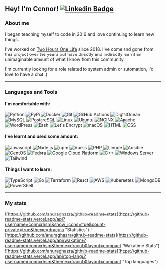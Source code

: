 <!--<div align="center"></div>-->
  
## Hey! I'm Connor! [![Linkedin Badge](https://img.shields.io/badge/-LinkedIn-0e76a8?style=flat-square&logo=Linkedin&logoColor=white)](https://www.linkedin.com/in/connorhsm/)

### About me
I began teaching myself to code in 2016 and love continuing to learn new things.

I've worked on [Two Hours One Life](https://github.com/twohoursonelife) since 2018. I've come and gone from this project over the years but have directly and indirectly learnt an unimaginable amount of what I know from this community.

I'm currently looking for a role related to system admin or automation, I'd love to have a chat :)

---

### Languages and Tools

#### I'm comfortable with:
<p>
  <img alt="Python" src="https://img.shields.io/badge/-Python-3776AB?style=flat-square&logo=python&logoColor=white" />
  <img alt="PyPi" src="https://img.shields.io/badge/-PyPi-3775A9?style=flat-square&logo=PyPi&logoColor=white" />
  <img alt="Docker" src="https://img.shields.io/badge/-Docker-2496ED?style=flat-square&logo=docker&logoColor=white" />
  <img alt="Git" src="https://img.shields.io/badge/-Git-F05032?style=flat-square&logo=Git&logoColor=white" />
  <img alt="GitHub Actions" src="https://img.shields.io/badge/-GitHub_Actions-2088FF?style=flat-square&logo=github-actions&logoColor=white" />
  <img alt="DigtalOcean" src="https://img.shields.io/badge/-DigitalOcean-0080FF?style=flat-square&logo=DigitalOcean&logoColor=white" />
  <img alt="MySQL" src="https://img.shields.io/badge/-MySQL-4479A1?style=flat-square&logo=MySQL&logoColor=white" />
  <img alt="PostgreSQL" src="https://img.shields.io/badge/-PostgreSQL-4169E1?style=flat-square&logo=PostgreSQL&logoColor=white" />
  <img alt="Linux" src="https://img.shields.io/badge/-Linux-FCC624?style=flat-square&logo=Linux&logoColor=white" />
  <img alt="Ubuntu" src="https://img.shields.io/badge/-Ubuntu-E95420?style=flat-square&logo=Ubuntu&logoColor=white" />
  <img alt="NGINX" src="https://img.shields.io/badge/-NGINX-009639?style=flat-square&logo=NGINX&logoColor=white" />
  <img alt="Apache" src="https://img.shields.io/badge/-Apache-D22128?style=flat-square&logo=Apache&logoColor=white" />
  <img alt="WordPress" src="https://img.shields.io/badge/-WordPress-21759B?style=flat-square&logo=WordPress&logoColor=white" />
  <img alt="Bash" src="https://img.shields.io/badge/-Bash-4EAA25?style=flat-square&logo=gnu-bash&logoColor=white" />
  <img alt="Let's Encrypt" src="https://img.shields.io/badge/-Let's_Encrypt-003A70?style=flat-square&logo=Let%E2%80%99s-Encrypt&logoColor=white" />
  <img alt="macOS" src="https://img.shields.io/badge/-macOS-000000?style=flat-square&logo=macOS&logoColor=white" />
  <img alt="HTML" src="https://img.shields.io/badge/-HTML-E34F26?style=flat-square&logo=HTML5&logoColor=white" />
  <img alt="CSS" src="https://img.shields.io/badge/-CSS-1572B6?style=flat-square&logo=CSS3&logoColor=white" />
</p>

#### I've learnt and used some amount:
<p>
  <img alt="Javascript" src="https://img.shields.io/badge/-JavaScript-F7DF1E?style=flat-square&logo=JavaScript&logoColor=white" />
  <img alt="Node.js" src="https://img.shields.io/badge/-Node.js-339933?style=flat-square&logo=NodedotJS&logoColor=white" />
  <img alt="npm" src="https://img.shields.io/badge/-npm-CB3837?style=flat-square&logo=npm&logoColor=white" />
  <img alt="Vue.js" src="https://img.shields.io/badge/-Vue.js-4FC08D?style=flat-square&logo=Vuedotjs&logoColor=white" />
  <img alt="PHP" src="https://img.shields.io/badge/-PHP-777BB4?style=flat-square&logo=PHP&logoColor=white" />
  <img alt="Linode" src="https://img.shields.io/badge/-Linode-00A95C?style=flat-square&logo=Linode&logoColor=white" />
  <img alt="Ansible" src="https://img.shields.io/badge/-Ansible-EE0000?style=flat-square&logo=Ansible&logoColor=white" />
  <img alt="CentOS" src="https://img.shields.io/badge/-CentOS-262577?style=flat-square&logo=CentOS&logoColor=white" />
  <img alt="Fedora" src="https://img.shields.io/badge/-Fedora-51A2DA?style=flat-square&logo=Fedora&logoColor=white" />
  <img alt="Google Cloud Platform" src="https://img.shields.io/badge/-Google_Cloud_Platform-4285F4?style=flat-square&logo=google-cloud&logoColor=white" />
  <img alt="C++" src="https://img.shields.io/badge/-C++-00599C?style=flat-square&logo=cplusplus&logoColor=white" />
  <img alt="Windows Server" src="https://img.shields.io/badge/-Windows_Server-0078D6?style=flat-square&logo=windows&logoColor=white" />
  <img alt="Tailwind" src="https://img.shields.io/badge/-Tailwind-06B6D4?style=flat-square&logo=Tailwind-CSS&logoColor=white" />
</p>

#### Things I want to learn:
<p>
  <img alt="TypeScript" src="https://img.shields.io/badge/-TypeScript-3178C6?style=flat-square&logo=TypeScript&logoColor=white" />
  <img alt="Go" src="https://img.shields.io/badge/-Go-00ADD8?style=flat-square&logo=Go&logoColor=white" />
  <img alt="Terraform" src="https://img.shields.io/badge/-Terraform-7B42BC?style=flat-square&logo=Terraform&logoColor=white" />
  <img alt="React" src="https://img.shields.io/badge/-React-61DAFB?style=flat-square&logo=React&logoColor=white" />
  <img alt="AWS" src="https://img.shields.io/badge/-AWS-232F3E?style=flat-square&logo=Amazon-AWS&logoColor=white" />
  <img alt="Kubernetes" src="https://img.shields.io/badge/-Kubernetes-326CE5?style=flat-square&logo=Kubernetes&logoColor=white" />
  <img alt="MongoDB" src="https://img.shields.io/badge/-MongoDB-47A248?style=flat-square&logo=MongoDB&logoColor=white" />
  <img alt="PowerShell" src="https://img.shields.io/badge/-PowerShell-5391FE?style=flat-square&log=PowerShell&logoColor=white" />
</p>

---

### My stats
![https://github.com/anuraghazra/github-readme-stats](https://github-readme-stats.vercel.app/api?username=connorhsm&show_icons=true&count-private=true&theme=dracula "Statistics")
![https://github.com/anuraghazra/github-readme-stats](https://github-readme-stats.vercel.app/api/wakatime?username=connorhsm&theme=dracula&layout=compact "Wakatime Stats")
![https://github.com/anuraghazra/github-readme-stats](https://github-readme-stats.vercel.app/api/top-langs?username=connorhsm&theme=dracula&layout=compact "Top languages")


<!--![https://github-readme-streak-stats.herokuapp.com/demo/](https://github-readme-streak-stats.herokuapp.com/?user=connorhsm&theme=dracula "Streaks")
![https://github.com/ryo-ma/github-profile-trophy](https://github-profile-trophy.vercel.app/?username=connorhsm&theme=dracula&rank=SSS,SS,S,AAA,AA,A,SECRET,UNKNOWN "Trophies") -->

<!--START_SECTION:waka-->
<!-- HIDE OLD WAKATIME STATS
```text
From: 08 March 2022 - To: 15 March 2022

Markdown     17 mins         ⣿⣿⣿⣿⣿⣿⣄⣀⣀⣀⣀⣀⣀⣀⣀⣀⣀⣀⣀⣀⣀⣀⣀⣀⣀   24.35 %
PHP          16 mins         ⣿⣿⣿⣿⣿⣷⣀⣀⣀⣀⣀⣀⣀⣀⣀⣀⣀⣀⣀⣀⣀⣀⣀⣀⣀   23.24 %
JSON         15 mins         ⣿⣿⣿⣿⣿⣦⣀⣀⣀⣀⣀⣀⣀⣀⣀⣀⣀⣀⣀⣀⣀⣀⣀⣀⣀   22.21 %
JavaScript   11 mins         ⣿⣿⣿⣿⣀⣀⣀⣀⣀⣀⣀⣀⣀⣀⣀⣀⣀⣀⣀⣀⣀⣀⣀⣀⣀   15.95 %
Python       6 mins          ⣿⣿⣤⣀⣀⣀⣀⣀⣀⣀⣀⣀⣀⣀⣀⣀⣀⣀⣀⣀⣀⣀⣀⣀⣀   09.13 %
Docker       2 mins          ⣶⣀⣀⣀⣀⣀⣀⣀⣀⣀⣀⣀⣀⣀⣀⣀⣀⣀⣀⣀⣀⣀⣀⣀⣀   02.99 %
```
-->
<!--END_SECTION:waka-->
